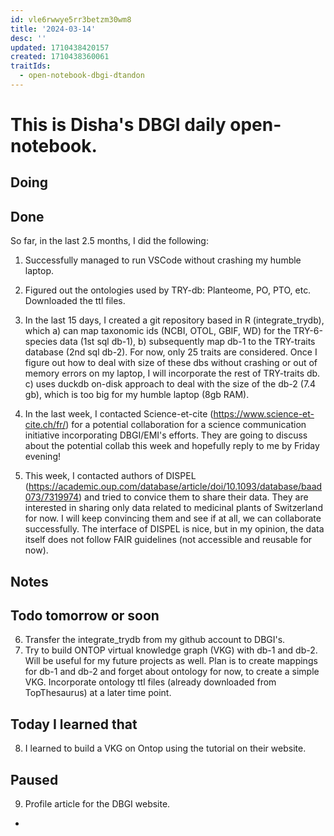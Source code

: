 ```yaml
---
id: vle6rwwye5rr3betzm30wm8
title: '2024-03-14'
desc: ''
updated: 1710438420157
created: 1710438360061
traitIds:
  - open-notebook-dbgi-dtandon
---
```

# This is Disha's DBGI daily open-notebook.

## Doing 


## Done 
So far, in the last 2.5 months, I did the following:

1. Successfully managed to run VSCode without crashing my humble laptop.

2. Figured out the ontologies used by TRY-db: Planteome, PO, PTO, etc. Downloaded the ttl files.

3. In the last 15 days, I created a git repository based in R (integrate_trydb), which
a) can map taxonomic ids (NCBI, OTOL, GBIF, WD) for the TRY-6-species data (1st sql db-1),
b) subsequently map db-1 to the TRY-traits database (2nd sql db-2). For now, only 25 traits are considered. Once I figure out how to deal with size of these dbs without crashing or out of memory errors on my laptop, I will incorporate the rest of TRY-traits db. 
c) uses duckdb on-disk approach to deal with the size of the db-2 (7.4 gb), which is too big for my humble laptop (8gb RAM).

4. In the last week, I contacted Science-et-cite (https://www.science-et-cite.ch/fr/) for a potential collaboration for a science communication initiative incorporating DBGI/EMI's efforts. They are going to discuss about the potential collab this week and hopefully reply to me by Friday evening!

5. This week, I contacted authors of DISPEL (https://academic.oup.com/database/article/doi/10.1093/database/baad073/7319974) and tried to convice them to share their data. They are interested in sharing only data related to medicinal plants of Switzerland for now. I will keep convincing them and see if at all, we can collaborate successfully. The interface of DISPEL is nice, but in my opinion, the data itself does not follow FAIR guidelines (not accessible and reusable for now). 

## Notes

## Todo tomorrow or soon

6. Transfer the integrate_trydb from my github account to DBGI's.
7. Try to build ONTOP virtual knowledge graph (VKG) with db-1 and db-2. Will be useful for my future projects as well. Plan is to create mappings for db-1 and db-2 and forget about ontology for now, to create a simple VKG. Incorporate ontology ttl files (already downloaded from TopThesaurus) at a later time point.

## Today I learned that

8. I learned to build a VKG on Ontop using the tutorial on their website.

## Paused

9. Profile article for the DBGI website. 
- 
